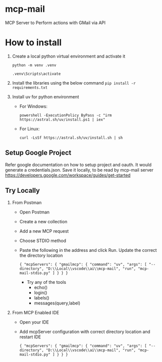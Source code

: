# mcp-mail
MCP Server to Perform actions with GMail via API

# How to install
1) Create a local python virtual environment and activate it

   ```python -m venv .venv```

   ```.venv\Scripts\activate```

2) Install the libraries using the below command
```pip install -r requirements.txt```

3) Install uv for python environment

   - For Windows:

     ```powershell -ExecutionPolicy ByPass -c "irm https://astral.sh/uv/install.ps1 | iex"```

   - For Linux: 

     ```curl -LsSf https://astral.sh/uv/install.sh | sh```

## Setup Google Project
Refer google documentation on how to setup project and oauth. It would generate a credentials.json. 
Save it locally, to be read by mcp-mail server
https://developers.google.com/workspace/guides/get-started 

## Try Locally

   1) From Postman
      - Open Postman
      - Create a new collection
      - Add a new MCP request
      - Choose STDIO method
      - Paste the following in the address and click Run. Update the correct the directory location

        `
        {
          "mcpServers": {
            "gmailmcp": {
              "command": "uv",
              "args": [
                "--directory",
                "D:\\Local\\vscode\\ai\\mcp-mail",
                "run",
                "mcp-mail-stdio.py"
              ]
            }
          }
        }
        `
        - Try any of the tools
          - echo()
          - login()
          - labels()
          - messages(query,label)

   2) From MCP Enabled IDE
      - Open your IDE
      - Add mcpServer configuration with correct directory location and restart IDE

        `
        {
          "mcpServers": {
            "gmailmcp": {
              "command": "uv",
              "args": [
                "--directory",
                "D:\\Local\\vscode\\ai\\mcp-mail",
                "run",
                "mcp-mail-stdio.py"
              ]
            }
          }
        }
        `

